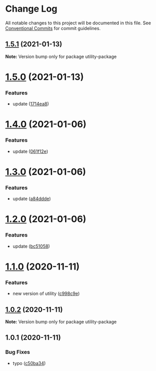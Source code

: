 # Change Log

All notable changes to this project will be documented in this file.
See [Conventional Commits](https://conventionalcommits.org) for commit guidelines.

## [1.5.1](https://github.com/stastur/lerna-playground/compare/utility-package@1.5.0...utility-package@1.5.1) (2021-01-13)

**Note:** Version bump only for package utility-package





# [1.5.0](https://github.com/stastur/lerna-playground/compare/utility-package@1.3.0...utility-package@1.5.0) (2021-01-13)


### Features

* update ([1714ea8](https://github.com/stastur/lerna-playground/commit/1714ea89855bf29a2e456eada4006716b0315d36))





# [1.4.0](https://github.com/stastur/lerna-playground/compare/utility-package@1.3.0...utility-package@1.4.0) (2021-01-06)


### Features

* update ([061f12e](https://github.com/stastur/lerna-playground/commit/061f12eea882aa5153730b189432f6ab30e0854b))





# [1.3.0](https://github.com/stastur/lerna-playground/compare/utility-package@1.1.0...utility-package@1.3.0) (2021-01-06)


### Features

* update ([a84ddde](https://github.com/stastur/lerna-playground/commit/a84ddde87640541919b19ad0bc5463deaec0921c))





# [1.2.0](https://github.com/stastur/lerna-playground/compare/utility-package@1.1.0...utility-package@1.2.0) (2021-01-06)


### Features

* update ([bc51058](https://github.com/stastur/lerna-playground/commit/bc510582afcabb6b7de6a87220b851c6079c231b))





# [1.1.0](https://github.com/stastur/lerna-playground/compare/utility-package@1.0.2...utility-package@1.1.0) (2020-11-11)


### Features

* new version of utility ([c998c9e](https://github.com/stastur/lerna-playground/commit/c998c9e8d9c5be02918d53a11f5ca3db405273b6))





## [1.0.2](https://github.com/stastur/lerna-playground/compare/utility-package@1.0.1...utility-package@1.0.2) (2020-11-11)

**Note:** Version bump only for package utility-package





## 1.0.1 (2020-11-11)


### Bug Fixes

* typo ([c50ba34](https://github.com/stastur/lerna-playground/commit/c50ba34c3cbaa405d85f336d72911887f1248d33))
